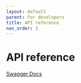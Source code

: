 ```yaml
---
layout: default
parent: For developers
title: API reference
nav_order: 3
---
```


# API reference

[Swagger Docs](https://demo.lnbits.com/docs)
